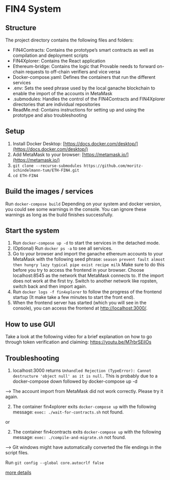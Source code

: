 # FIN4 System

## Structure

The project directory contains the following files and folders:
-	FIN4Contracts: Contains the prototype’s smart contracts as well as compilation and deployment scripts
-	FIN4Xplorer: Contains the React application
-	Ethereum-bridge: Contains the logic that Provable needs to forward on-chain requests to off-chain verifiers and vice versa
-	Docker-compose.yaml: Defines the containers that run the different services
-	.env: Sets the seed phrase used by the local ganache blockchain to enable the import of the accounts in MetaMask
-	.submodules: Handles the control of the FIN4Contracts and FIN4Xplorer directories that are individual repositories
-	ReadMe.md: Contains instructions for setting up and using the prototype and also troubleshooting


## Setup

1. Install Docker Desktop: [https://docs.docker.com/desktop/](https://docs.docker.com/desktop/)
2. Add MetaMask to your browser: [https://metamask.io/](https://metamask.io/)
3. `git clone --recurse-submodules https://github.com/moritz-schindelmann-tum/ETH-FIN4.git`
4. `cd ETH-FIN4`

## Build the images / services

Run `docker-compose build`
Depending on your system and docker version, you could see some warnings in the console. You can ignore these warnings as long as the build finishes successfully.

## Start the system

1. Run `docker-compose up -d` to start the services in the detached mode.
2. (Optional) Run `docker ps -a` to see all services.
3. Go to your browser and import the ganache ethereum accounts to your MetaMask with the following seed phrase: 
`season prevent fault almost then hungry lazy typical pipe exist recipe milk` 
Make sure to do this before you try to access the frontend in your browser. 
Choose localhost:8545 as the network that MetaMask connects to. If the import does not work at the first try. Switch to another network like ropsten, switch back and then import again.
4. Run `docker logs -f fin4xplorer` to follow the progress of the frontend startup (It make take a few minutes to start the front end). 
5. When the frontend server has started (which you will see in the console), you can access the frontend at [http://localhost:3000/](http://localhost:3000/).

## How to use GUI
Take a look at the following video for a brief explanation on how to go through token verification and claiming:
https://youtu.be/M7rbrSEilOs

## Troubleshooting

1. localhost:3000 returns `Unhandled Rejection (TypeError): Cannot destructure 'object null' as it is null.` This is probably due to a docker-compose down followed by docker-compose up -d 

  --> The account import from MetaMask did not work correctly. Please try it again.

2. The container fin4xplorer exits `docker-compose up` with the following message: `exec: ./wait-for-contracts.sh` not found.

or 

2. The container fin4contracts exits `docker-compose up` with the following message: `exec: ./compile-and-migrate.sh` not found.

--> Git windows might have automatically converted the file endings in the script files. 

Run `git config --global core.autocrlf false`

[more details](https://stackoverflow.com/questions/29045140/env-bash-r-no-such-file-or-directory)
